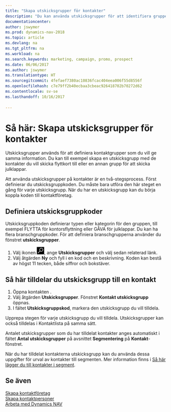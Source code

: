 ```yaml
---
title: "Skapa utskicksgrupper för kontakter"
description: "Du kan använda utskicksgrupper för att identifiera grupper av kontakter som ska få samma information, t.ex. för en marknadsföringskampanj."
documentationcenter: 
author: jswymer
ms.prod: dynamics-nav-2018
ms.topic: article
ms.devlang: na
ms.tgt_pltfrm: na
ms.workload: na
ms.search.keywords: marketing, campaign, promo, prospect
ms.date: 06/06/2017
ms.author: jswymer
ms.translationtype: HT
ms.sourcegitcommit: 4fefaef7380ac10836fcac404eea006f55d8556f
ms.openlocfilehash: c7e79ff2b40ecbaa3cbeac926418702b70272d62
ms.contentlocale: sv-se
ms.lasthandoff: 10/16/2017

---
```

# <a name="how-to-set-up-mailing-groups-for-contacts"></a>Så här: Skapa utskicksgrupper för kontakter
Utskicksgrupper används för att definiera kontaktgrupper som du vill ge samma information. Du kan till exempel skapa en utskicksgrupp med de kontakter du vill skicka flyttkort till eller en annan grupp för att skicka julklappar.

Att använda utskicksgrupper på kontakter är en två-stegsprocess. Först definierar du utskicksgruppkoden. Du måste bara utföra den här steget en gång för varje utskicksgrupp. När du har en utskicksgrupp kan du börja koppla koden till kontaktföretag.

## <a name="to-define-mailing-group-codes"></a>Definiera utskicksgruppkoder
Utskicksgruppkoden definierar typen eller kategorin för den gruppen, till exempel FLYTTA för kontorsflyttning eller GÅVA för julklappar. Du kan ha flera branschgruppkoder. För att definiera branschgrupperna använder du fönstret **utskicksgrupper**.

1. Välj ikonen ![Söka efter sida eller rapport](media/ui-search/search_small.png "ikonen Söka efter sida eller rapport"), ange **Utskicksgrupper** och välj sedan relaterad länk.
2. Välj åtgärden **Ny** och fyll i en kod och en beskrivning. Koden kan bestå av högst 11 tecken, både siffror och bokstäver.

## <a name="AssignMailGroupContact"></a> Så här tilldelar du utskicksgrupp till en kontakt
1. Öppna kontakten .
2. Välj åtgärden **Utskicksgrupper**. Fönstret **Kontakt utskicksgrupp** öppnas.
3. I fältet **Utskicksgruppskod**, markera den utskicksgrupp du vill tilldela.

Upprepa stegen för varje utskicksgrupp du vill tilldela. Utskicksgrupper kan också tilldelas i Kontaktlista på samma sätt.

Antalet utskicksgrupper som du har tilldelat kontakter anges automatiskt i fältet **Antal utskicksgrupper** på avsnittet **Segmentering** på **Kontakt**-fönstret.

När du har tilldelat kontakterna utskicksgrupp kan du använda dessa uppgifter för urval av kontakter till segmenten. Mer information finns i [Så här lägger du till kontakter i segment](marketing-add-contact-segment.md).

## <a name="see-also"></a>Se även
[Skapa kontaktföretag](marketing-create-contact-companies.md)  
[Skapa kontaktpersoner](marketing-create-contact-persons.md)  
[Arbeta med Dynamics NAV](ui-work-product.md)

